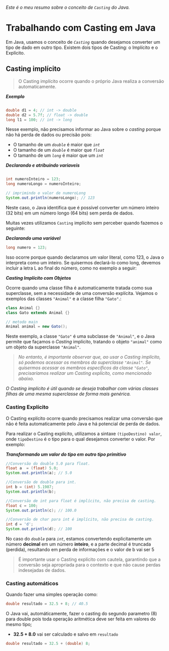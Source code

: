 _Este é o meu resumo sobre o conceito de `Casting` do Java._

# Trabalhando com Casting em Java

Em Java, usamos o conceito de _`Casting`_ quando desejamos converter um tipo de dado em outro tipo. Existem dois tipos de Casting: o Implícito e o Explícito.

## Casting implícito

> O Casting implícito ocorre quando o próprio Java realiza a conversão automaticamente.


**_Exemplo_**
```java

double d1 = 4; // int -> double
double d2 = 5.7f; // float -> double
long l1 = 100; // int -> long

```

Nesse exemplo, não precisamos informar ao Java sobre o _casting_ porque não há perda de dados ou precisão pois:
* O tamanho de um _`double`_ é maior que _`int`_
* O tamanho de um _`double`_ é maior que _`float`_
* O tamanho de um _`long`_ é maior que um _`int`_

**_Declarando e atribuindo variaveis_**
```java

int numeroInteiro = 123;
long numeroLongo = numeroInteiro;

// imprimindo o valor de numeroLong
System.out.println(numeroLongo); // 123

```


Neste caso, o Java identifica que é possível converter um número inteiro (32 bits) em um número longo (64 bits) sem perda de dados.

Muitas vezes utilizamos `Casting` implícito sem perceber quando fazemos o seguinte:

**_Declarando uma variável_**
```java
long numero = 123;
```

Isso ocorre porque quando declaramos um valor literal, como 123, o Java o interpreta como um inteiro. Se quisermos declará-lo como long, devemos incluir a letra L ao final do número, como no exemplo a seguir:

**_Casting Implícito com Objetos_**

Ocorre quando uma classe filha é automaticamente tratada como sua superclasse, sem a necessidade de uma conversão explícita. Vejamos o exemplos das classes `"Animal"` e a classe filha `"Gato"`.:

```java
class Animal {}
class Gato extends Animal {}

// metodo main
Animal animal = new Gato();
```

Neste exemplo, a classe `"Gato"` é uma subclasse de `"Animal"`, e o Java permite que façamos o _Casting_ implícito, tratando o objeto `"animal"` como um objeto da superclasse `"Animal"`.

> _No entanto, é importante observar que, ao usar o Casting implícito, só podemos acessar os membros da superclasse `"Animal"`. Se quisermos acessar os membros específicos da classe `"Gato"`, precisaríamos realizar um Casting explícito, como mencionado abaixo._

_O Casting implícito é útil quando se deseja trabalhar com várias classes filhas de uma mesma superclasse de forma mais genérica._

### Casting Explícito

O Casting explícito ocorre quando precisamos realizar uma conversão que não é feita automaticamente pelo Java e há potencial de perda de dados.

Para realizar o Casting explícito, utilizamos a sintaxe `(tipoDestino) valor`, onde `tipoDestino` é o tipo para o qual desejamos converter o valor. Por exemplo:

**_Transformando um valor do tipo em outro tipo primitivo_**
```java
//Conversão do double 5.0 para float.
float a  = (float) 5.0;
System.out.println(a); // 5.0

//Conversão de double para int.
int b = (int) 5.1987;
System.out.println(b);

//Conversão de int para float é implícito, não precisa de casting.
float c = 100;
System.out.println(c); // 100.0

//Conversão de char para int é implícito, não precisa de casting.
int d = 'd';
System.out.println(d); // 100
```

No caso do _`double`_ para _`int`_, estamos convertendo explicitamente um número **decimal** em um número **inteiro**, e a parte decimal é truncada (perdida), resultando em perda de informações e o valor de b vai ser 5

> É importante usar o Casting explícito com cautela, garantindo que a conversão seja apropriada para o contexto e que não cause perdas indesejadas de dados.

### Casting automáticos

Quando fazer uma simples operação como:

```java
double resultado = 32.5 + 8; // 40.5
```

O Java vai, automáticamente, fazer o casting do segundo parametro (8) para double pois toda operação aritmética deve ser feita em valores do mesmo tipo;

* **32.5 + 8.0** vai ser calculado e salvo em `resultado`

```java
double resultado = 32.5 + (double) 8;
```

